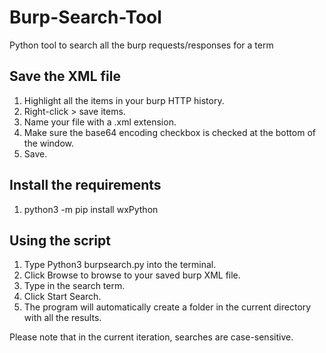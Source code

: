 # Burp-Search-Tool
Python tool to search all the burp requests/responses for a term

## Save the XML file
1. Highlight all the items in your burp HTTP history.
2. Right-click > save items.
3. Name your file with a .xml extension.
4. Make sure the base64 encoding checkbox is checked at the bottom of the window.
5. Save.

## Install the requirements
1. python3 -m pip install wxPython

## Using the script
1. Type Python3 burpsearch.py into the terminal.
2. Click Browse to browse to your saved burp XML file.
3. Type in the search term.
4. Click Start Search.
5. The program will automatically create a folder in the current directory with all the results.

Please note that in the current iteration, searches are case-sensitive.

